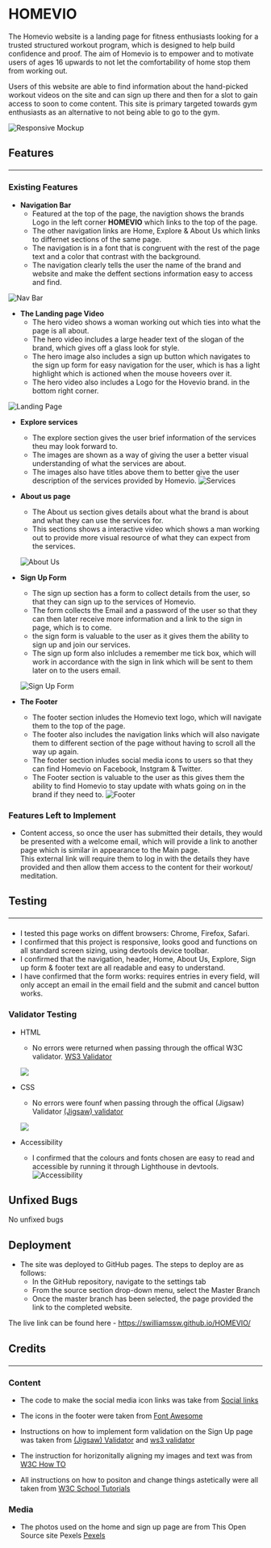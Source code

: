 # __HOMEVIO__

The Homevio website is a landing page for fitness enthusiasts looking for a trusted structured workout program, which is designed to help build confidence and proof. The aim of Homevio is to empower and to motivate users of ages 16 upwards to not let the comfortability of home stop them from working out.  

Users of this website are able to find information about the hand-picked workout videos on the site and can sign up there and then for a slot to gain access to soon to come content. This site is primary targeted towards gym enthusiasts as an alternative to not being able to go to the gym.

![Responsive Mockup](/assets/Media/homevio_mockup.png)

## Features<hr>

### Existing Features

- __Navigation Bar__
  - Featured at the top of the page, the navigtion shows the brands Logo in the left corner __HOMEVIO__ which links to the top of the page.
  - The other navigation links are Home, Explore & About Us which links to differnet sections of the same page. 
  - The navigation is in a font that is congruent with the rest of the page text and a color that contrast with the background. 
  - The navigation clearly tells the user the name of the brand and website  and make the deffent sections information easy to access and find.

![Nav Bar](/assets/Media/homevio_header.png)

- __The Landing page Video__
  - The hero video shows a woman working out which ties into what the page is all about.
  - The hero video includes a large header text of the slogan of the brand, which gives off a glass look for style. 
  - The hero image also includes a sign up button which navigates to the sign up form for easy navigation for the user, which is has a light highlight which is actioned when the mouse hoveers over it.
  - The hero video also includes a Logo for the Hovevio brand. in the bottom right corner. 

![Landing Page](/assets/Media/homevio_herovideo.png)
- __Explore services__ 
  - The explore section gives the user brief information of the services theu may look forward to. 
  - The images are shown as a way of giving the user a better visual understanding of what the services are about. 
  - The images also have titles above them to better give the user description of the services provided by Homevio.
![Services](/assets/Media/homevio_services.png)

- __About us page__
  - The About us section gives details about what the brand is about and what they can use the services for. 
  - This sections shows a interactive video which shows a man working out to provide more visual resource of what they can expect from the services. 

  ![About Us](/assets/Media/homevio_aboutus.png)

- __Sign Up Form__ 
  - The sign up section has a form to collect details from the user, so that they can sign up to the services of Homevio.
  - The form collects the Email and a password of the user so that they can then later receive more information and a link to the sign in page, which is to come.
  - the sign form is valuable to the user as it gives them the ability to sign up and join our services.
  - The sign up form also inlcludes a remember me tick box, which will work in accordance with the sign in link which will be sent to them later on to the users email.

  ![Sign Up Form](/assets/Media/homevio_signup_form.png)

- __The Footer__
  - The footer section inludes the Homevio text logo, which will navigate them to the top of the page.
  - The footer also includes the navigation links which will also navigate them to different section of the page without having to scroll all the way up again. 
  - The footer section inludes social media icons to users so that they can find Homevio on Facebook, Instgram & Twitter.
  - The Footer section is valuable to the user as this gives them the ability to find Homevio to stay update with whats going on in the brand if they need to.
![Footer](/assets/Media/homevio_footer.png)

### Features Left to Implement
- Content access, so once the user has submitted their details, they would be presented with a welcome email, which will provide a link to another page which is similar in appearance to the Main page. <br>
This external link will require them to log in with the details they have provided and then allow them access to the content for their workout/ meditation. 


## Testing<hr>
   - I tested this page works on diffent browsers: Chrome, Firefox, Safari.
   - I confirmed that this project is responsive, looks good and functions on all standard screen sizing, using devtools device toolbar.
   - I confirmed that the navigation, header, Home, About Us, Explore, Sign up form & footer text are all readable and easy to understand.
   - I have confirmed that the form works: requires entries in every field, will only accept an email in the email field and the submit and cancel button works.

### Validator Testing 
- HTML 
  - No errors were returned when passing through the offical W3C validator. 
[WS3 Validator](https://jigsaw.w3.org/css-validator/#validate_by_input) 

  ![](/assets/Media/w3c_validation.png) 

- CSS
  - No errors were founf when passing through the offical (Jigsaw) Validator [(Jigsaw) validator](https://validator.w3.org/#validate_by_input)

  ![](/assets/Media/(jigsaw)_validation.png)

- Accessibility 
  - I confirmed that the colours and fonts chosen are easy to read and accessible by running it through Lighthouse in devtools.
![Accessibility](/assets/Media/homevio_accessibility_score.png)
## Unfixed Bugs
No unfixed bugs

## Deployment
 - The site was deployed to GitHub pages. The steps to deploy are as follows:
   - In the GitHub repository, navigate to the settings tab
   - From the source section drop-down menu, select the Master Branch
   - Once the master branch has been selected, the page provided the link to the completed website.

The live link can be found here - https://swilliamssw.github.io/HOMEVIO/

## Credits<hr>

### Content
- The code to make the social media icon links was take from [Social links](https://www.w3schools.com/howto/howto_css_social_media_buttons.asp)

- The icons in the footer were taken from [Font Awesome](https://fontawesome.com/)

- Instructions on how to implement form validation on the Sign Up page was taken from [(Jigsaw) Validator](https://validator.w3.org/#validate_by_input) and [ws3 validator](https://jigsaw.w3.org/css-validator/#validate_by_input)

- The instruction for horizonitally aligning my images and text was from [W3C How TO](https://www.w3schools.com/howto/howto_css_images_side_by_side.asp)

- All instructions on how to positon and change things astetically were all taken from [W3C School Tutorials](https://www.w3schools.com/css/default.asp) 

### Media
- The photos used on the home and sign up page are from This Open Source site Pexels [Pexels](https://www.pexels.com/)

